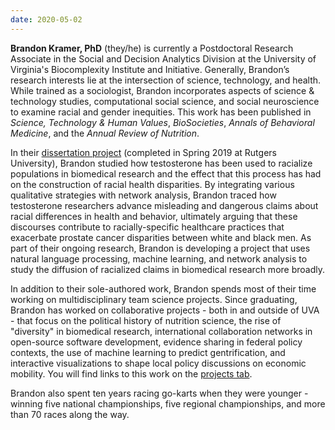 ```yaml
---
date: 2020-05-02
---
```


**Brandon Kramer, PhD** (they/he) is currently a Postdoctoral Research Associate in the Social and Decision Analytics Division at the University of Virginia's Biocomplexity Institute and Initiative. Generally, Brandon’s research interests lie at the intersection of science, technology, and health. While trained as a sociologist, Brandon incorporates aspects of science & technology studies, computational social science, and social neuroscience to examine racial and gender inequities. This work has been published in *Science, Technology & Human Values*, *BioSocieties*, *Annals of Behavioral Medicine*, and the *Annual Review of Nutrition*.

In their [dissertation project](/projects/racialization-in-testosterone-research) (completed in Spring 2019 at Rutgers University), Brandon studied how testosterone has been used to racialize populations in biomedical research and the effect that this process has had on the construction of racial health disparities. By integrating various qualitative strategies with network analysis, Brandon traced how testosterone researchers advance misleading and dangerous claims about racial differences in health and behavior, ultimately arguing that these discourses contribute to racially-specific healthcare practices that exacerbate prostate cancer disparities between white and black men. As part of their ongoing research, Brandon is developing a project that uses natural language processing, machine learning, and network analysis to study the diffusion of racialized claims in biomedical research more broadly.

In addition to their sole-authored work, Brandon spends most of their time working on multidisciplinary team science projects. Since graduating, Brandon has worked on collaborative projects - both in and outside of UVA - that focus on the political history of nutrition science, the rise of "diversity" in biomedical research, international collaboration networks in open-source software development, evidence sharing in federal policy contexts, the use of machine learning to predict gentrification, and interactive visualizations to shape local policy discussions on economic mobility. You will find links to this work on the [projects tab](/projects).

Brandon also spent ten years racing go-karts when they were younger - winning five national championships, five regional championships, and more than 70 races along the way. 



